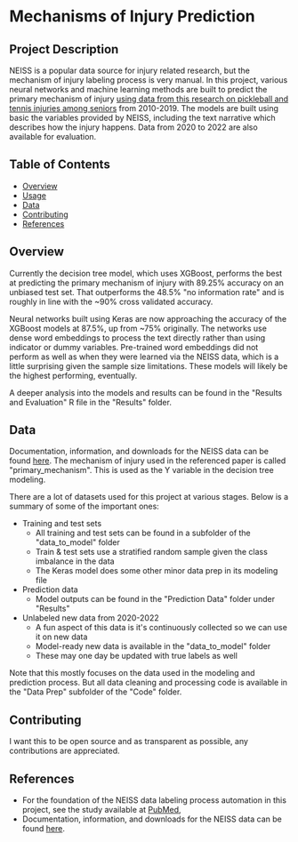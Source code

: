 # Mechanisms of Injury Prediction

## Project Description

NEISS is a popular data source for injury related research, but the mechanism of injury labeling process is very manual. In this project, various neural networks and machine learning methods are built to predict the primary mechanism of injury [using data from this research on pickleball and tennis injuries among seniors](https://pubmed.ncbi.nlm.nih.gov/33934725/) from 2010-2019. The models are built using basic the variables provided by NEISS, including the text narrative which describes how the injury happens. Data from 2020 to 2022 are also available for evaluation.

## Table of Contents
-   [Overview](#Overview)
-   [Usage](#Usage)
-   [Data](#Data)
-   [Contributing](#Contributing)
-   [References](References)

## Overview

Currently the decision tree model, which uses XGBoost, performs the best at predicting the primary mechanism of injury with 89.25% accuracy on an unbiased test set. That outperforms the 48.5% "no information rate" and is roughly in line with the ~90% cross validated accuracy.

Neural networks built using Keras are now approaching the accuracy of the XGBoost models at 87.5%, up from ~75% originally. The networks use dense word embeddings to process the text directly rather than using indicator or dummy variables. Pre-trained word embeddings did not perform as well as when they were learned via the NEISS data, which is a little surprising given the sample size limitations. These models will likely be the highest performing, eventually.

A deeper analysis into the models and results can be found in the "Results and Evaluation" R file in the "Results" folder.

## Data

Documentation, information, and downloads for the NEISS data can be found [here](https://www.cpsc.gov/Research--Statistics/NEISS-Injury-Data). The mechanism of injury used in the referenced paper is called "primary_mechanism". This is used as the Y variable in the decision tree modeling.

There are a lot of datasets used for this project at various stages. Below is a summary of some of the important ones:

- Training and test sets
	- All training and test sets can be found in a subfolder of the "data_to_model" folder
	- Train & test sets use a stratified random sample given the class imbalance in the data
	- The Keras model does some other minor data prep in its modeling file
- Prediction data 
	- Model outputs can be found in the "Prediction Data" folder under "Results"
- Unlabeled new data from 2020-2022
	- A fun aspect of this data is it's continuously collected so we can use it on new data
	- Model-ready new data is available in the "data_to_model" folder
	- These may one day be updated with true labels as well

Note that this mostly focuses on the data used in the modeling and prediction process. But all data cleaning and processing code is available in the "Data Prep" subfolder of the "Code" folder.
## Contributing

I want this to be open source and as transparent as possible, any contributions are appreciated.

## References

-   For the foundation of the NEISS data labeling process automation in this project, see the study available at [PubMed](https://pubmed.ncbi.nlm.nih.gov/33934725/),
-   Documentation, information, and downloads for the NEISS data can be found [here](https://www.cpsc.gov/Research--Statistics/NEISS-Injury-Data).
